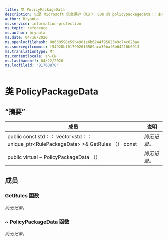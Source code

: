 ```yaml
---
title: 类 PolicyPackageData
description: 记录 Microsoft 信息保护（MIP） SDK 的 policypackagedata：：未定义的类。
author: BryanLa
ms.service: information-protection
ms.topic: reference
ms.author: bryanla
ms.date: 04/16/2020
ms.openlocfilehash: 08630598e59b4901e6b6244f9562349c74c623ae
ms.sourcegitcommit: f54920bf017902616589aca30baf6b64216b6913
ms.translationtype: MT
ms.contentlocale: zh-CN
ms.lasthandoff: 04/22/2020
ms.locfileid: "81760878"
---
```

# <a name="class-policypackagedata"></a>类 PolicyPackageData 
  
## <a name="summary"></a>“摘要”
 成员                        | 说明                                
--------------------------------|---------------------------------------------
public const std：： vector\<std：： unique_ptr\<RulePackageData\> \>& GetRules （） const  | _尚无记录。_
public virtual ~ PolicyPackageData （）  | _尚无记录。_
  
## <a name="members"></a>成员
  
### <a name="getrules-function"></a>GetRules 函数
_尚无记录。_

  
### <a name="policypackagedata-function"></a>~ PolicyPackageData 函数
_尚无记录。_

